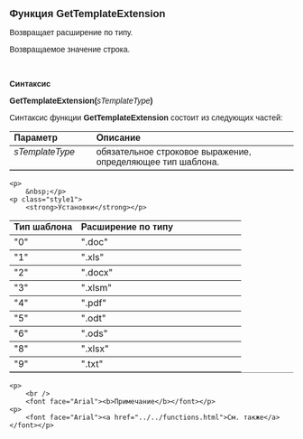 <html>
<head>
<title>GetTemplateExtension</title>
    <style type="text/css">
        .style1 {
            font-family: Arial;
        }
        .style3
        {
            height: 17px;
        }
        .style4
        {
            height: 11px;
        }
        .style5
        {
            height: 2px;
        }
        .style6
        {
            height: 3px;
        }
        .style7
        {
            height: 9px;
        }
    </style>
</head>

<body>

<p><font size="4" face="Arial"><strong>Функция GetTemplateExtension</strong></font></p>

<p><font face="Arial">Возвращает расширение по типу.</font></p>
    <p><font face="Arial">Возвращаемое значение строка.</font></p>
    <p>&nbsp;</p>

<p><font face="Arial"><b>Синтаксис</b></font></p>

<p><span class="style1"><strong>GetTemplateExtension</strong></span><font face="Arial"><strong>(</strong><em>sTemplateType</em><strong>)</strong></font></p>

<p><font face="Arial">Синтаксис функции <span class="style1"><strong>
    GetTemplateExtension </strong></span>состоит из следующих частей:</font></p>

<table border="1" cellPadding="5" cols="2" frame="below" rules="rows">
<TBODY>
  <tr vAlign="top">
    <td class="label" width="29%"><font face="Arial"><b>Параметр</b></font></td>
    <td class="label" width="71%"><font face="Arial"><strong>Описание</strong></font></td>
  </tr>
  <tr vAlign="top">
    <td width="29%"><font face="Arial"><em>sTemplateType</em></font></td>
    <td width="71%"><font face="Arial">обязательное строковое выражение, определяющее 
        тип шаблона.</font></td>
  </tr>
    </table>

    <p>
        &nbsp;</p>
    <p class="style1">
        <strong>Установки</strong></p>

<table border="1" cellPadding="5" cols="2" frame="below" rules="rows">
<TBODY>
  <tr vAlign="top">
    <td class="label" width="29%"><font face="Arial"><b>Тип шаблона</b></font></td>
    <td class="label" width="71%"><font face="Arial"><strong>Расширение по типу</strong></font></td>
  </tr>
  <tr vAlign="top">
    <td width="29%" class="style3">&quot;0&quot;</td>
    <td width="71%" class="style3">&quot;.doc&quot;</td>
  </tr>
    <tr>
    <td width="29%" class="style4">&quot;1&quot;</td>
    <td width="71%" class="style4">&quot;.xls&quot;</td>
    </tr>
    <tr>
    <td width="29%" class="style5">&quot;2&quot;</td>
    <td width="71%" class="style5">&quot;.docx&quot;</td>
    </tr>
    <tr>
    <td width="29%" class="style6">&quot;3&quot;</td>
    <td width="71%" class="style6">&quot;.xlsm&quot;</td>
    </tr>
    <tr>
    <td width="29%">&quot;4&quot;</td>
    <td width="71%">&quot;.pdf&quot;</td>
    </tr>
    <tr>
    <td width="29%">&quot;5&quot;</td>
    <td width="71%">&quot;.odt&quot;</td>
    </tr>
    <tr>
    <td width="29%" class="style7">&quot;6&quot;</td>
    <td width="71%" class="style7">&quot;.ods&quot;</td>
    </tr>
    <tr>
    <td width="29%" class="style6">&quot;8&quot;</td>
    <td width="71%" class="style6">&quot;.xlsx&quot;</td>
    </tr>
    <tr>
    <td width="29%">&quot;9&quot;</td>
    <td width="71%">&quot;.txt&quot;</td>
    </tr>
    </table>

    <p>
        <br />
        <font face="Arial"><b>Примечание</b></font></p>
    <p>
        <font face="Arial"><a href="../../functions.html">См. также</a></font></p>

</body>
</html>
